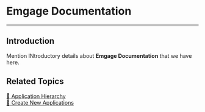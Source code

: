 # Emgage Documentation
---

## Introduction

Mention INtroductory details about **Emgage Documentation** that we have here.


## Related Topics

[🔖 Application Hierarchy](application-hierarchy.md)<BR>
[🔖 Create New Applications](create-application-introduction.md)<BR> 
